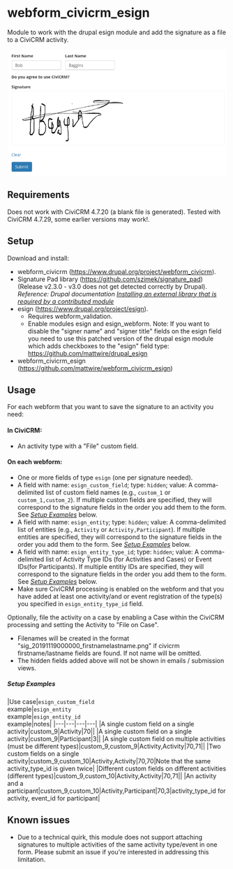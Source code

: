 # webform_civicrm_esign

Module to work with the drupal esign module and add the signature as a file to a CiviCRM activity.

![Example](screenshot.png)

## Requirements
Does not work with CiviCRM 4.7.20 (a blank file is generated). Tested with CiviCRM 4.7.29, some earlier versions may work!.

## Setup
Download and install:
- webform_civicrm (https://www.drupal.org/project/webform_civicrm).
- Signature Pad library (https://github.com/szimek/signature_pad) (Release v2.3.0 - v3.0 does not get detected correctly by Drupal). _Reference: Drupal documentation [Installing an external library that is required by a contributed module
](https://www.drupal.org/docs/7/modules/libraries-api/installing-an-external-library-that-is-required-by-a-contributed-module)_
- esign (https://www.drupal.org/project/esign).
  - Requires webform_validation.
  - Enable modules esign and esign_webform.
  Note: If you want to disable the "signer name" and "signer title" fields on the esign field you need to use this patched version of the drupal esign module which adds checkboxes to the "esign" field type: https://github.com/mattwire/drupal_esign
- webform_civicrm_esign (https://github.com/mattwire/webform_civicrm_esign)

## Usage
For each webform that you want to save the signature to an activity you need:

#### In CiviCRM:

* An activity type with a "File" custom field.

#### On each webform:

* One or more fields of type `esign` (one per signature needed).
* A field with name: `esign_custom_field`; type: `hidden`; value: A comma-delimited list of custom field names (e.g., `custom_1` or `custom_1,custom_2`). If multiple custom fields are specified, they will correspond to the signature fields in the order you add them to the form.  See _[Setup Examples](#setup-examples)_ below.
* A field with name: `esign_entity`; type: `hidden`; value: A comma-delimited list of entities (e.g., `Activity` or `Activity,Participant`). If multiple entities are specified, they will correspond to the signature fields in the order you add them to the form.  See _[Setup Examples](#setup-examples)_ below.
* A field with name: `esign_entity_type_id`; type: `hidden`; value: A comma-delimited list of Activity Type IDs (for Activities and Cases) or Event IDs(for Participants). If multiple entitiy IDs are specified, they will correspond to the signature fields in the order you add them to the form.  See _[Setup Examples](#setup-examples)_ below.
* Make sure CiviCRM processing is enabled on the webform and that you have added at least one activity/and or event registration of the type(s) you specified in `esign_entity_type_id` field.

Optionally, file the activity on a case by enabling a Case within the CiviCRM processing and setting the Activity to "File on Case".

* Filenames will be created in the format "sig_20191119000000_firstnamelastname.png" if civicrm firstname/lastname fields are found.  If not name will be omitted.
* The hidden fields added above will not be shown in emails / submission views.

##### Setup Examples

|Use case|`esign_custom_field`<br />example|`esign_entity`<br />example|`esign_entity_id`<br />example|notes|
|---|---|---|---|
|A single custom field on a single activity|custom_9|Activity|70||
|A single custom field on a single activity|custom_9|Participant|3||
|A single custom field on multiple activities (must be different types)|custom_9,custom_9|Activity,Activity|70,71||
|Two custom fields on a single activity|custom_9,custom_10|Activity,Activity|70,70|Note that the same activity_type_id is given twice|
|Different custom fields on different activities (different types)|custom_9,custom_10|Activity,Activity|70,71||
|An activity and a participant|custom_9,custom_10|Activity,Participant|70,3|activity_type_id for activity, event_id for participant|


## Known issues

* Due to a technical quirk, this module does not support attaching signatures to multiple activities of the same activity type/event in one form. Please submit an issue if you're interested in addressing this limitation.
